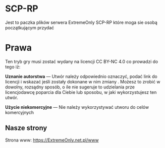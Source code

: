 # SCP-RP
Jest to paczka plików serwera ExtremeOnly SCP-RP które moga sie osobą początkującym przydać

# Prawa
Ten tryb gry musi zostać wydany na licencji CC BY-NC 4.0 co prowadzi do tego iż: 

**Uznanie autorstwa** — Utwór należy odpowiednio oznaczyć, podać link do licencji i wskazać jeśli zostały dokonane w nim zmiany . Możesz to zrobić w dowolny, rozsądny sposób, o ile nie sugeruje to udzielania prze licencjodawcę poparcia dla Ciebie lub sposobu, w jaki wykorzystujesz ten utwór.

**Użycie niekomercyjne** — Nie należy wykorzystywać utworu do celów komercyjnych

## Nasze strony

Strona www: https://ExtremeOnly.net.pl/www

